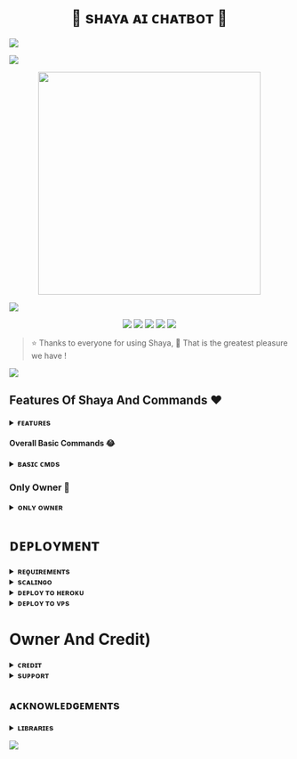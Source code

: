 <h1 align="center"><b>🫶 sʜᴀʏᴀ ᴀɪ ᴄʜᴀᴛʙᴏᴛ 🫶</b></h1>

<img src="https://readme-typing-svg.herokuapp.com?color=F77247&width=420&lines=𝙰+𝚃𝚎𝚕𝚎𝚐𝚛𝚊𝚖+chatbot+𝙾𝚙𝚎𝚗+𝚂𝚘𝚞𝚛𝚌𝚎;𝚠𝚛𝚒𝚝𝚝𝚎𝚗+𝙸𝚗+Python%E2%9D%A4%EF%B8%8F">
</p> 

<a href="https://www.youtube.com/watch?v=dQw4w9WgXcQ"><img src="https://user-images.githubusercontent.com/73097560/115834477-dbab4500-a447-11eb-908a-139a6edaec5c.gif"></a>

<p align="center"><a href="https://telegram.dog/its_star_boi"><img src="https://te.legra.ph/file/21c28dfbd9960f81ab40c.jpg" width="400"></a></p>

<a href="https://www.youtube.com/watch?v=dQw4w9WgXcQ"><img src="https://user-images.githubusercontent.com/73097560/115834477-dbab4500-a447-11eb-908a-139a6edaec5c.gif"></a>

<p align="center">
    <a href="https://github.com/sauryakapoor15/shaya-chatbot"> <img src="https://img.shields.io/github/repo-size/sauryakapoor15/shaya-chatbot?color=orange&logo=github&logoColor=green&style=for-the-badge" /></a>
    <a href="https://github.com/sauryakapoor15/shaya-chatbot/commits/prince"> <img src="https://img.shields.io/github/last-commit/sauryakapoor15/shaya-chatbot?color=brown&logo=github&logoColor=green&style=for-the-badge" /></a>
    <a href="https://github.com/sauryakapoor15/shaya-chatbot/issues"> <img src="https://img.shields.io/github/issues/sauryakapoor15/shaya-chatbot?color=blueviolet&logo=github&logoColor=green&style=for-the-badge" /></a>
    <a href="https://github.com/sauryakapoor15/shaya-chatbot/network/members"> <img src="https://img.shields.io/github/forks/sauryakapoor15/shaya-chatbot?color=red&logo=github&logoColor=green&style=for-the-badge" /></a>  
    <a href="https://pypi.org/project/Telethon/"> <img src="https://img.shields.io/pypi/v/telethon?color=yellow&label=telethon&logo=python&logoColor=green&style=for-the-badge" /></a>
</p>

> ⭐️ Thanks to everyone for using Shaya,  🤭 That is the greatest pleasure we have !

<a href="https://www.youtube.com/watch?v=dQw4w9WgXcQ"><img src="https://user-images.githubusercontent.com/73097560/115834477-dbab4500-a447-11eb-908a-139a6edaec5c.gif"></a>


## Features Of Shaya And Commands ❤️

<details>
<summary><b>ғᴇᴀᴛᴜʀᴇs</b></summary>
<br>

- ⍟ Sentiment Analysis.
- ⍟ Live Chat Handover & Intelligence.
- ⍟ No-Code Visual Flow Builder.
- ⍟ Omnichannel Messaging.
- ⍟ Fast reply 
</details>

#### Overall Basic Commands 😂
<details>
<summary><b>ʙᴀsɪᴄ ᴄᴍᴅs</b></summary>
<br>

- ⍟ `/chatbot` - ᴛᴏ ᴇɴᴀʙʟᴇ/ᴅɪsᴀʙʟᴇ ᴛʜᴇ ᴄʜᴀᴛʙᴏᴛ.
- ⍟ `/repo` - ғᴏʀ ɢᴇᴛᴛɪɴɢ sᴏᴜʀᴄᴇ ᴄᴏᴅᴇ!
- ⍟ `/ping` - ғᴏʀ ᴄʜᴇᴄᴋɪɴɢ ᴛʜᴇ ᴘɪɴɢ
</details>
    
### Only Owner 🙈
<details>
<summary><b>ᴏɴʟʏ ᴏᴡɴᴇʀ</b></summary>
<br>

- `/shaya` - for getting stats of your chatbot 
</details>


</details>

# ᴅᴇᴘʟᴏʏᴍᴇɴᴛ


<details>
<summary><b>ʀᴇǫᴜɪʀᴇᴍᴇɴᴛs</b></summary>
<br>
    
- pyrogram==1.4.16
- pymongo
- motor
- requests
- dnspython
- tgcrypto==1.2.2
- asyncio
    
</details>

<details>
<summary><b>sᴄᴀʟɪɴɢᴏ</b></summary>
<br>
ɴᴏᴡ ʏᴏᴜ ᴄᴀɴ ᴅᴇᴘʟᴏʏ `Shaya` ᴏɴ sᴄᴀʟɪɴɢᴏ ɪɴᴛʀᴏᴅᴜᴄᴇᴅ ʙʏ 
        
<p align="center"><a href="https://my.scalingo.com/deploy?template=https://github.com/TeamSukun/shayachatbot"> <img src="https://cdn.scalingo.com/deploy/button.svg" width="220" height="38.45"/></a></p>
    
</details>

<details>
<summary><b>ᴅᴇᴘʟᴏʏ ᴛᴏ ʜᴇʀᴏᴋᴜ</b></summary>
<br>

> ʜᴇʀᴏᴋᴜ ʜᴀs ᴛᴡᴏ ᴠᴀʀs[ ʜᴇʀᴏᴋᴜ_ᴀᴘɪ_ᴋᴇʏ & ʜᴇʀᴏᴋᴜ_ᴀᴘᴘ_ɴᴀᴍᴇ ] ғᴏʀ ᴜᴘᴅᴀᴛᴇʀ ᴛᴏ ᴡᴏʀᴋ. 
> ʙʏ sᴇᴛᴛɪɴɢ ᴛʜᴏsᴇ ᴛᴡᴏ ᴠᴀʀs ʏᴏᴜ ᴄᴀɴ ɢᴇᴛ ʟᴏɢs ᴏғ ʏᴏᴜʀ ʜᴇʀᴏᴋᴜ ᴀᴘᴘ, sᴇᴛ ᴠᴀʀ, ᴇᴅɪᴛ ᴠᴀʀ, ᴅᴇʟᴇᴛᴇ ᴠᴀʀs , ᴄʜᴇᴄᴋ ᴅʏɴᴏ ᴜsᴀɢᴇ ᴀɴᴅ ᴜᴘᴅᴀᴛᴇ ʙᴏᴛ. 
> ᴛʜᴏsᴇ ᴛᴡᴏ ᴠᴀʀs ᴀʀᴇ ɴᴏᴛ ᴍᴀɴᴅᴀᴛᴏʀʏ, ʏᴏᴜ ᴄᴀɴ ʟᴇᴀᴠᴇ ᴛʜᴇᴍ ʙʟᴀɴᴋ ᴛᴏᴏ. 
    
<h4> ᴄʟɪᴄᴋ ᴛʜᴇ ʙᴜᴛᴛᴏɴ ʙᴇʟᴏᴡ ᴛᴏ ᴅᴇᴘʟᴏʏ `shayachatbot` ᴏɴ ʜᴇʀᴏᴋᴜ</h4>    
<p><a href="https://dashboard.heroku.com/new?template=https%3A%2F%2Fgithub.com%2FTeamSukun%2Fshayachatbot"><img src="https://img.shields.io/badge/Deploy%20To%20Heroku-red?style=for-the-badge&logo=heroku" width="200"/></a></p>
</details>

<details>
<summary><b>ᴅᴇᴘʟᴏʏ ᴛᴏ ᴠᴘs</b></summary>
<br>

- Get your [Necessary Variables](https://github.com/sauryakapoor15/shaya-chatbot/blob/main/sample.env)
- Upgrade and Update by :
`sudo apt-get update && sudo apt-get upgrade -y`
- Install Ffmpeg by :
`sudo apt-get install python3-pip ffmpeg -y`
- Install required packages by :
`sudo apt-get install python3-pip -y`
- Install pip by :
`sudo pip3 install -U pip`
- Install Node js by :
`curl -fssL https://deb.nodesource.com/setup_18.x | sudo -E bash - && sudo apt-get install nodejs -y && npm i -g npm`
- Clone the repository by :
`git clone https://github.com/TeamSukun/shayachatbot && cd shayachatbot`
- Install requirements by :
`pip3 install -U -r requirements.txt`
- Fill your variables in the env by :
`vi sample.env`<br>
Press `I` on the keyboard for editing env<br>
Press `Ctrl+C` when you're done with editing env and `:wq` to save the env<br>
- Rename the env file by :
`mv sample.env .env`
- Install screen to keep running your bot when you close the terminal by :
`sudo apt install screen -y`
- Finally run the bot by :
`screen bash start`
<br>

</details>

# Owner And Credit)
<details>
<summary><b>ᴄʀᴇᴅɪᴛ</b></summary>
<br>

## sᴘᴇᴄɪᴀʟ ᴄʀᴇᴅɪᴛ

- [Team Sukun](https://t.me/TeamSukun)
- Hyper king
- Kingabhinov
- [ᴀɴᴏɴʏᴍᴏᴜs](https://github.com/TheAnonymous2005)
</details>

<details>
<summary><b>sᴜᴘᴘᴏʀᴛ</b></summary>
<br>

# ❤️ Support<
<a href="https://telegram.dog/sukunupdates"><img src="https://img.shields.io/badge/Join-Telegram%20Channel-red.svg?logo=Telegram"></a>
<a href="https://telegram.dog/sukunsupports"><img src="https://img.shields.io/badge/Join-Telegram%20Group-blue.svg?logo=telegram"></a>

</details>


## ᴀᴄᴋɴᴏᴡʟᴇᴅɢᴇᴍᴇɴᴛs

<details>
<summary><b>ʟɪʙʀᴀʀɪᴇs</b></summary>
<br>

ᴛʜᴀɴᴋs ᴛᴏ ᴀʟʟ ᴏғ ʏᴏᴜ ғᴏʀ ᴜsɪɴɢ ᴀɴᴅ ᴍᴀᴋɪɴɢ SHAYA:

- [Pyrogram](https://github.com/pyrogram/pyrogram)
- [Py-Tgcalls](https://github.com/pytgcalls/pytgcalls)
</details>

<a href="https://www.youtube.com/watch?v=dQw4w9WgXcQ"><img src="https://user-images.githubusercontent.com/73097560/115834477-dbab4500-a447-11eb-908a-139a6edaec5c.gif"></a>
